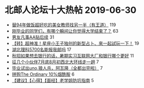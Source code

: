# 北邮人论坛十大热帖 2019-06-30

- [替94年做饭超好吃的美女教师找另一半（有王道）](https://bbs.byr.cn/article/Friends/1930313) 119
- [刚毕业的同学们，有哪个瞬间让你觉得大学结束了？](https://bbs.byr.cn/article/Talking/6132575) 63
- [男友凡事AA贴后续](https://bbs.byr.cn/article/Feeling/3115241) 31
- [【转】超神准！星座小王子独创的新型占卜、來一起試玩一下！](https://bbs.byr.cn/article/Constellations/326533) 19
- [湖北理科5700名能报我邮吗](https://bbs.byr.cn/article/AimBUPT/105605) 17
- [秋招如果想去银行的话，暑期实习互联网大厂和银行哪个更好](https://bbs.byr.cn/article/WorkLife/1125227) 11
- [征几个小伙伴7月底8月初西北大环线走一趟](https://bbs.byr.cn/article/Travel/142742) 7
- [毕业试出uno,狼人杀，阿瓦隆（全都出完啦）](https://bbs.byr.cn/article/BoardGame/56112) 7
- [拼购The Ordinary 10%烟酰胺](https://bbs.byr.cn/article/Beauty/327900) 6
- [【建议】【心得】【面经】老学姐防坑指南](https://bbs.byr.cn/article/Job/2038427) 5


